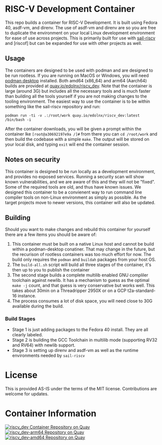 # RISC-V Development Container

This repo builds a container for RISC-V Development. It is built using Fedora 40, asdf-vm, and direnv. The use of asdf-vm and direnv are so you are free to duplicate the environment on your local Linux development environment for ease of use across projects. This is primarily built for use with [sail-riscv](https://github.com/riscv/sail-riscv) and [riscof] but can be expanded for use with other projects as well.

## Usage

The containers are designed to be used with podman and are designed to be run rootless. If you are running on MacOS or Windows, you will need [podman desktop](https://podman-desktop.io) installed. Both amd64 (x86_64) and arm64 (Aarch64) builds are provided at [quay.io/edolnx/riscv_dev](https://quay.io/repository/edolnx/riscv_dev). Note that the container is large (around 3G) but includes all the necessary tools and is much faster than building all the tools yourself if you are not making changes to the tooling environment. The easiest way to use the container is to be within something like the sail-riscv repository and run:

`podman run -ti -v .:/root/work quay.io/edolnx/riscv_dev:latest /bin/bash -i`

After the container downloads, you will be given a prompt within the container lke `[root@a30692197e9a /]#` from there you can `cd /root/work` and then build the codebase with a simple `make`. The output will be stored on your local disk, and typing `exit` will end the container session.

## Notes on security

This container is designed to be run locally as a development environment, and provides no exposed services. Running a security scan will show known vulnerabilities, and we are aware of this and they will not be "fixed". Some of the required tools are old, and thus have known issues. We designed this container to be a convienent way to run command line compiler tools on non-Linux environment as simply as possible. As the target projects move to newer versions, this container will also be updated.

## Building

Should you want to make changes and rebuild this container for yourself there are a few items you should be aware of:

1) This container must be built on a native Linux host and cannot be build within a podman-desktop conatiner. That may change in the future, but the recurison of rootless containers was too much effort for now. The build only requires the `podman` and `buildah` packages from your host OS.
2) The `build-all.sh` script will build all three stages of the container, it's then up to you to publish the container
3) The second stage builds a complete multilib enabled GNU compliler toolchain against newlib. It has a mechanism to guess as the optimal `make -j` count, and that guess is very conservative but works well. This takes about 30min on a Threadripper 2950X or on a GCP t2a-standard-16 instance.
4) The process consumes a lot of disk space, you will need close to 30G available during the build.

### Build Stages

- Stage 1 is just adding packages to the Fedora 40 install. They are all clearly labeled.
- Stage 2 is building the GCC Toolchain in multilib mode (supporting RV32 and RV64) with newlib support.
- Stage 3 is setting up direnv and asdf-vm as well as the runtime environments needed by `sail-riscv`

# License

This is provided AS-IS under the terms of the MIT license. Contributions are welcome for updates.

# Container Information

[![riscv_dev Container Repository on Quay](https://quay.io/repository/edolnx/riscv_dev/status "riscv_dev Repository on Quay")](https://quay.io/repository/edolnx/riscv_dev)
[![riscv_dev-arm64 Repository on Quay](https://quay.io/repository/edolnx/riscv_dev-arm64/status "riscv_dev-arm64 Repository on Quay")](https://quay.io/repository/edolnx/riscv_dev-arm64)
[![riscv_dev-amd64 Repository on Quay](https://quay.io/repository/edolnx/riscv_dev-amd64/status "riscv_dev-amd64 Repository on Quay")](https://quay.io/repository/edolnx/riscv_dev-amd64)
